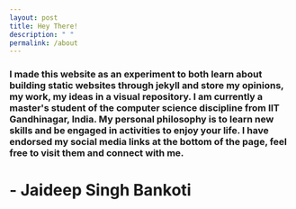 ```yaml
---
layout: post
title: Hey There!
description: " "
permalink: /about
---
```


### I made this website as an experiment to both learn about building static websites through jekyll and store my opinions, my work, my ideas in a visual repository. I am currently a master's student of the computer science discipline from IIT Gandhinagar, India. My personal philosophy is to learn new skills and be engaged in activities to enjoy your life. I have endorsed my social media links at the bottom of the page, feel free to visit them and connect with me.
# - Jaideep Singh Bankoti

